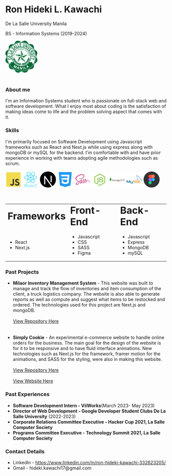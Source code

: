 <h1>Ron Hideki L. Kawachi</h1>
<p>De La Salle University Manila</p>
<p>BS - Information Systems (2019-2024)</p>
<a href="https://www.dlsu.edu.ph/" target="_blank" rel="noopener noreferrer"><img id="dlsu" src="./Resources/DLSU.png" alt="DLSU logo" width="100px" ></img><a>
<br></br>

<h3>
  About me
</h3>
<span>
I'm an Information Systems student who is passionate on full-stack web and software development.  What I enjoy most about coding is the satisfaction of making ideas come to life and the problem solving aspect that comes with it.
</span>

<h3>
  Skills
</h3>
<span>
I'm primarily focused on Software Development using Javascript frameworks such as React and Next.js while using express along with mongoDB or mySQL for the backend.  I'm comfortable with and have prior experience in working with teams adopting agile methodologies such as scrum.
</span>
<br></br>
<div>
  <img width="50px" alt="Javascript" src="./Resources/javascript.png"></img>
  <img width="50px" alt="React" src="./Resources/react.png"></img>
  <img width="50px" alt="Next.js" src="./Resources/nextjs.png"></img>
  <img width="50px" alt="CSS" src="./Resources/css.png"></img>
  <img width="50px" alt="Sass" src="./Resources/sass.png"></img>
  <img width="50px" alt="Express" src="./Resources/express.png"></img>
  <img width="50px" alt="MongoDB" src="./Resources/mongodb.png"></img>
  <img width="50px" alt="mySQL" src="./Resources/mysql.png"></img>
  <img width="50px" alt="figma" src="./Resources/figma.png"></img>
</div>
<br></br>

<table>
 <tr>
    <td><b style="font-size:30px">Frameworks</b></td>
    <td><b style="font-size:30px">Front-End</b></td>
   <td><b style="font-size:30px">Back-End</b></td>
 </tr>
 <tr>
    <td>
      <ul>
        <li>React</li>
        <li>Next.js</li>
      </ul>
   </td>
    <td>
      <ul>
        <li>Javascript</li>
        <li>CSS</li>
        <li>SASS</li>
        <li>Figma</li>
      </ul>
   </td>
   <td>
      <ul>
        <li>Javascript</li>
        <li>Express</li>
        <li>MongoDB</li>
        <li>mySQL</li>
      </ul>
   </td>
 </tr>
</table>

<h3>Past Projects</h3>
<ul>
   <li><strong>Milaor Inventory Management System</strong> <span> - This website was built to manage and track the flow of inventories and item consumption of the client, a truck logistics company.  The website is also able to generate reports as well as compute and suggest what items to be restocked and ordered.  The technologies used for this project are Next.js and mongoDB.</span>
     <br></br>
      <a href="https://github.com/Hideki-Kawachi/itisdev-mp" target="_blank" rel="noopener noreferrer">View Repository Here</a>
  </li>
  <br></br>
  <li><strong>Simply Cookie</strong> <span> - An experimental e-commerce website to handle online orders for the business.  The main goal for the design of the website is for it to be responsive and to have fluid interface animations.  New technologies such as Next.js for the framework, framer motion for the animations, and SASS for the styling, were also in making this website.</span>
    <br></br>
    <a href="https://github.com/Hideki-Kawachi/simply-cookie" target="_blank" rel="noopener noreferrer">View Repository Here</a>
    <br></br>
    <a href="https://simply-cookie.vercel.app/" target="_blank" rel="noopener noreferrer">View Website Here</a>
  </li>  
</ul>

<h3>Past Experiences</h3>
<ul>
  <li>
    <strong>Software Development Intern - ViiWorks</strong><span>(March 2023- May 2023)</span>
  </li>
  <li>
    <strong>Director of Web Development - Google Developer Student Clubs De La Salle University</strong><span> (2022-2023)</span>
  </li>
  <li>
    <strong>Corporate Relations Committee Executive - Hacker Cup 2021, La Salle Computer Society</strong>
  </li>
   <li>
    <strong>Programs Committee Executive - Technology Summit 2021, La Salle Computer Society</strong>
  </li>
</ul>

<h3>Contact Details</h3>
<ul>
  <li>LinkedIn - <a href="https://www.linkedin.com/in/ron-hideki-kawachi-332623205/" target="_blank" rel="noopener noreferrer">https://www.linkedin.com/in/ron-hideki-kawachi-332623205/</a>
  </li>
   <li><span>Gmail - hideki.kawachi17@gmail.com</span>
  </li>
  </ul>


